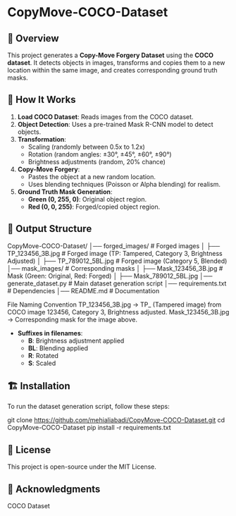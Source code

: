 # CopyMove-COCO-Dataset

## 📌 Overview
This project generates a **Copy-Move Forgery Dataset** using the **COCO dataset**. It detects objects in images, transforms and copies them to a new location within the same image, and creates corresponding ground truth masks.

## 🚀 How It Works
1. **Load COCO Dataset**: Reads images from the COCO dataset.
2. **Object Detection**: Uses a pre-trained Mask R-CNN model to detect objects.
3. **Transformation**:
   - Scaling (randomly between 0.5x to 1.2x)
   - Rotation (random angles: ±30°, ±45°, ±60°, ±90°)
   - Brightness adjustments (random, 20% chance)
4. **Copy-Move Forgery**:
   - Pastes the object at a new random location.
   - Uses blending techniques (Poisson or Alpha blending) for realism.
5. **Ground Truth Mask Generation**:
   - **Green (0, 255, 0)**: Original object region.
   - **Red (0, 0, 255)**: Forged/copied object region.
## 📂 Output Structure
CopyMove-COCO-Dataset/
│── forged_images/       # Forged images
│   ├── TP_123456_3B.jpg   # Forged image (TP: Tampered, Category 3, Brightness Adjusted)
│   ├── TP_789012_5BL.jpg  # Forged image (Category 5, Blended)
│── mask_images/         # Corresponding masks
│   ├── Mask_123456_3B.jpg  # Mask (Green: Original, Red: Forged)
│   ├── Mask_789012_5BL.jpg
│── generate_dataset.py   # Main dataset generation script
│── requirements.txt      # Dependencies
│── README.md             # Documentation

File Naming Convention
TP_123456_3B.jpg → TP_ (Tampered image) from COCO image 123456, Category 3, Brightness adjusted.
Mask_123456_3B.jpg → Corresponding mask for the image above.
- **Suffixes in filenames**:
  - **B**: Brightness adjustment applied
  - **BL**: Blending applied
  - **R**: Rotated
  - **S**: Scaled



## 🏗 Installation
To run the dataset generation script, follow these steps:

git clone https://github.com/mehialiabadi/CopyMove-COCO-Dataset.git
cd CopyMove-COCO-Dataset
pip install -r requirements.txt

## 📜 License
This project is open-source under the MIT License.

## 🙌 Acknowledgments
COCO Dataset
